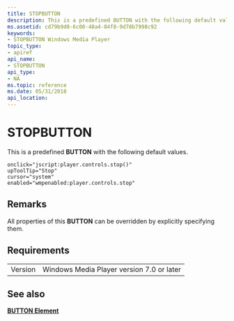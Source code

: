 ```yaml
---
title: STOPBUTTON
description: This is a predefined BUTTON with the following default values. | STOPBUTTON
ms.assetid: cd79b9d0-6c00-48a4-84f8-9d78b7998c92
keywords:
- STOPBUTTON Windows Media Player
topic_type:
- apiref
api_name:
- STOPBUTTON
api_type:
- NA
ms.topic: reference
ms.date: 05/31/2018
api_location: 
---
```


# STOPBUTTON

This is a predefined **BUTTON** with the following default values.

``` syntax
onclick="jscript:player.controls.stop()" 
upToolTip="Stop"
cursor="system"
enabled="wmpenabled:player.controls.stop"
```

## Remarks

All properties of this **BUTTON** can be overridden by explicitly specifying them.

## Requirements



|                    |                                                      |
|--------------------|------------------------------------------------------|
| Version<br/> | Windows Media Player version 7.0 or later<br/> |



## See also

<dl> <dt>

[**BUTTON Element**](button-element.md)
</dt> </dl>

 

 





